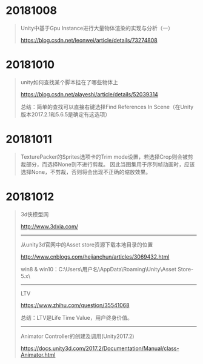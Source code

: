 # 20181008

> Unity中基于Gpu Instance进行大量物体渲染的实现与分析（一）
>
> https://blog.csdn.net/leonwei/article/details/73274808

# 20181010

> unity如何查找某个脚本挂在了哪些物体上
>
> https://blog.csdn.net/alayeshi/article/details/52039314
>
> 总结：简单的查找可以直接右键选择Find References In Scene（在Unity版本2017.2.1和5.6.5是确定有这选项）

# 20181011

> TexturePacker的Sprites选项卡的Trim mode设置，若选择Crop则会被剪裁部分，而选择None则不进行剪裁。
> 因此当图集用于序列帧动画时，应该选择None，不剪裁，否则将会出现不正确的缩放效果。

# 20181012

> 3d侠模型网
>
> http://www.3dxia.com/
>
> ------
>
> 从unity3d官网中的Asset store资源下载本地目录的位置
>
> http://www.cnblogs.com/hejianchun/articles/3069432.html
>
> win8 & win10：C:\Users\用户名\AppData\Roaming\Unity\Asset Store-5.x\
>
> ------
>
> LTV
>
> https://www.zhihu.com/question/35541068
>
> 总结：LTV是Life Time Value，用户终身价值。
>
> ------
>
> Animator Controller的创建及调用(Unity2017.2)
>
> https://docs.unity3d.com/2017.2/Documentation/Manual/class-Animator.html

